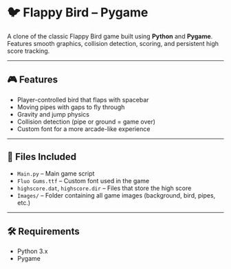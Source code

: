 # 🐦 Flappy Bird – Pygame

A clone of the classic Flappy Bird game built using **Python** and **Pygame**. Features smooth graphics, collision detection, scoring, and persistent high score tracking.

---

## 🎮 Features

- Player-controlled bird that flaps with spacebar  
- Moving pipes with gaps to fly through  
- Gravity and jump physics  
- Collision detection (pipe or ground = game over)  
- Custom font for a more arcade-like experience

---

## 📁 Files Included

- `Main.py` – Main game script  
- `Fluo Gums.ttf` – Custom font used in the game  
- `highscore.dat`, `highscore.dir` – Files that store the high score  
- `Images/` – Folder containing all game images (background, bird, pipes, etc.)

---

## 🛠 Requirements

- Python 3.x  
- Pygame  

